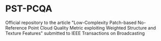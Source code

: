 # PST-PCQA
Official repository to the article "Low-Complexity Patch-based No-Reference Point Cloud Quality Metric exploiting Weighted Structure and Texture Features" submitted to IEEE Transactions on Broadcasting
